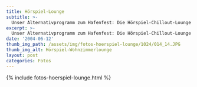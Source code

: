 ```yaml
---
title: Hörspiel-Lounge
subtitle: >-
  Unser Alternativprogramm zum Hafenfest: Die Hörspiel-Chillout-Lounge
excerpt: >-
  Unser Alternativprogramm zum Hafenfest: Die Hörspiel-Chillout-Lounge
date: '2004-06-12'
thumb_img_path: /assets/img/fotos-hoerspiel-lounge/1024/014_14.JPG
thumb_img_alt: Hörspiel-Wohnzimmerlounge
layout: post
categories: Fotos
---
```


{% include fotos-hoerspiel-lounge.html %}